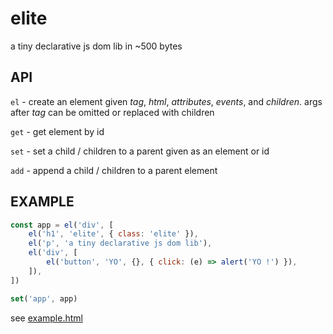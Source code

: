 # elite

a tiny declarative js dom lib in ~500 bytes

## API

`el` - create an element given *tag*, *html*, *attributes*, *events*, and *children*. args after *tag* can be omitted or replaced with children

`get` - get element by id

`set` - set a child / children to a parent given as an element or id

`add` - append a child / children to a parent element

## EXAMPLE

```Javascript
const app = el('div', [
    el('h1', 'elite', { class: 'elite' }),
    el('p', 'a tiny declarative js dom lib'),
    el('div', [
        el('button', 'YO', {}, { click: (e) => alert('YO !') }),
    ]),
])

set('app', app)

```

see [example.html](example.html)

